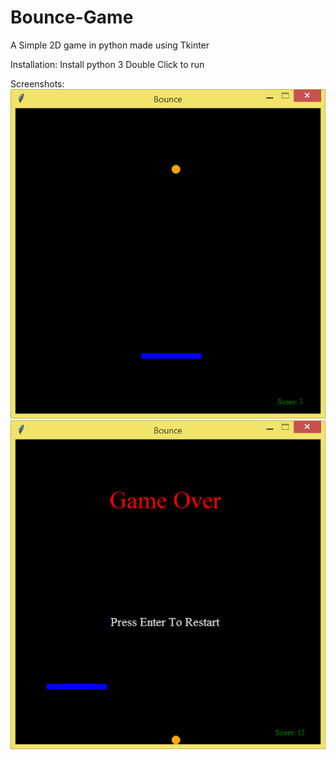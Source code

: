 # Bounce-Game
A Simple 2D game in python made using Tkinter

Installation:
Install python 3
Double Click to run

Screenshots:
![Game Screen](screenshots/Bounce_Game.png) 
![Game Over Screen](screenshots/Bounce_GameOver.png) 
